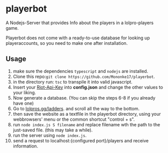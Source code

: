 # playerbot
A Nodejs-Server that provides Info about the players in a lolpro-players game.

Playerbot does not come with a ready-to-use database for looking up playeraccounts, so you need to make one after installation.


## Usage
1. make sure the dependencies ```typescript``` and ```nodejs``` are installed.
2. Clone this repo:```git clone https://github.com/Mononke17/playerbot```.
3. in the directory run: ```tsc``` to transpile it into valid javascript.
4. Insert your [Riot-Api-Key](https://developer.riotgames.com/) into **config.json** and change the other values to your liking.
5. Now generate a database. (You can skip the steps 6-8 if you already have one)
6. Go to [lolpros.gg/ladders](https://lolpros.gg/ladders). and scroll all the way to the bottom.
7. then save the website as a textfile in the playerbot directory, using your webbrowsers' menu or the common shortcut "control + s".
8. run ```node index.js S filename``` and replace filename wth the path to the just-saved file. (this may take a while).
9. run the server using ```node index.js```.
10. send a request to localhost:{configured port}/players and receive information.
  
